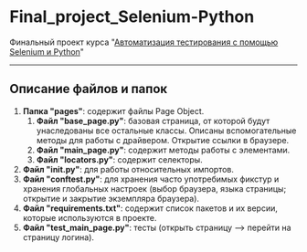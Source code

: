 # Final_project_Selenium-Python
Финальный проект курса "[Автоматизация тестирования с помощью Selenium и Python](https://stepik.org/course/575)"
____

## Описание файлов и папок

1. **Папка "pages"**: содержит файлы Page Object.
    1. **Файл "base_page.py"**: базовая страница, от которой будут унаследованы все остальные классы. Описаны вспомогательные методы для работы с драйвером. Открытие ссылки в браузере.
    2. **Файл "main_page.py"**: содержит методы работы с элементами.
    3. **Файл "locators.py"**: содержит селекторы.
2. **Файл "__init__.py"**: для работы относительных импортов.
3. **Файл "conftest.py"**: для хранения часто употребимых фикстур и хранения глобальных настроек (выбор браузера, языка страницы; открытие и закрытие экземпляра браузера).
4. **Файл "requirements.txt"**: содержит список пакетов и их версии, которые используются в проекте.
5. **Файл "test_main_page.py"**: тесты (открыть страницу --> перейти на страницу логина).